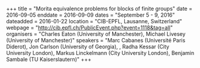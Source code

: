 +++
title = "Morita equivalence problems for blocks of finite groups"
date = 2016-09-05
enddate = 2016-09-09
dates = "September 5 - 9, 2016"
dateadded = 2016-01-22
location = "CIB-EPFL, Lausanne, Switzerland"
webpage = "http://cib.epfl.ch/PublicEvent.php?event=1118&tag=all"
organisers = "Charles Eaton (University of Manchester), Michael Livesey (University of Manchester)"
speakers = "Marc Cabanes (Université Paris Diderot), Jon Carlson (University of Georgia), , Radha Kessar (City University London), Markus Linckelmann (City University London), Benjamin Sambale (TU Kaiserslautern)"
+++
